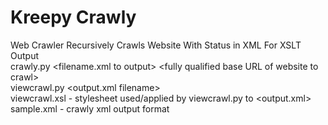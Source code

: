 # Kreepy Crawly
Web Crawler Recursively Crawls Website With Status in XML For XSLT Output<br/>
crawly.py &lt;filename.xml to output&gt; &lt;fully qualified base URL of website to crawl&gt;<br/>
viewcrawl.py &lt;output.xml filename&gt;<br/>
viewcrawl.xsl - stylesheet used/applied by viewcrawl.py to &lt;output.xml&gt;<br/>
sample.xml - crawly xml output format<br/>
